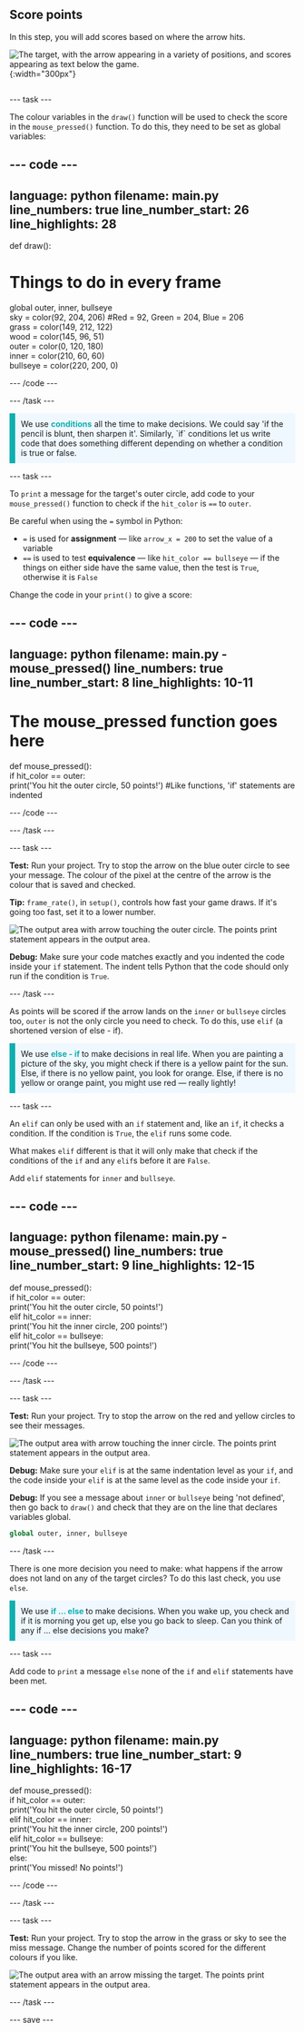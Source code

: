 ## Score points

<div style="display: flex; flex-wrap: wrap">
<div style="flex-basis: 200px; flex-grow: 1; margin-right: 15px;">
In this step, you will add scores based on where the arrow hits.
</div>
<div>

![The target, with the arrow appearing in a variety of positions, and scores appearing as text below the game.](images/points-scored.gif){:width="300px"}

</div>
</div>

--- task ---

The colour variables in the `draw()` function will be used to check the score in the `mouse_pressed()` function. To do this, they need to be set as global variables:

--- code ---
---
language: python filename: main.py line_numbers: true line_number_start: 26
line_highlights: 28
---

def draw():
# Things to do in every frame
  global outer, inner, bullseye    
sky = color(92, 204, 206) #Red = 92, Green = 204, Blue = 206    
grass = color(149, 212, 122)    
wood = color(145, 96, 51)    
outer = color(0, 120, 180)    
inner = color(210, 60, 60)   
bullseye = color(220, 200, 0)

--- /code ---

--- /task ---

<p style="border-left: solid; border-width:10px; border-color: #0faeb0; background-color: aliceblue; padding: 10px;">
We use <span style="color: #0faeb0; font-weight: bold;"> conditions</span> all the time to make decisions. We could say 'if the pencil is blunt, then sharpen it'. Similarly, `if` conditions let us write code that does something different depending on whether a condition is true or false.
</p>

--- task ---

To `print` a message for the target's outer circle, add code to your `mouse_pressed()` function to check if the `hit_color` is `==` to `outer`.

Be careful when using the `=` symbol in Python:
 + `=` is used for **assignment** — like `arrow_x = 200` to set the value of a variable
 + `==` is used to test **equivalence** — like `hit_color == bullseye` — if the things on either side have the same value, then the test is `True`, otherwise it is `False`

Change the code in your `print()` to give a score:

--- code ---
---
language: python filename: main.py - mouse_pressed() line_numbers: true line_number_start: 8
line_highlights: 10-11
---

# The mouse_pressed function goes here
def mouse_pressed():     
if hit_color == outer:      
print('You hit the outer circle, 50 points!') #Like functions, 'if' statements are indented

--- /code ---

--- /task ---

--- task ---

**Test:** Run your project. Try to stop the arrow on the blue outer circle to see your message. The colour of the pixel at the centre of the arrow is the colour that is saved and checked.

**Tip:** `frame_rate()`, in `setup()`, controls how fast your game draws. If it's going too fast, set it to a lower number.

![The output area with arrow touching the outer circle. The points print statement appears in the output area.](images/blue-points.png)

**Debug:** Make sure your code matches exactly and you indented the code inside your `if` statement. The indent tells Python that the code should only run if the condition is `True`.

--- /task ---

As points will be scored if the arrow lands on the `inner` or `bullseye` circles too, `outer` is not the only circle you need to check. To do this, use `elif` (a shortened version of else - if).

<p style="border-left: solid; border-width:10px; border-color: #0faeb0; background-color: aliceblue; padding: 10px;">
We use <span style="color: #0faeb0; font-weight: bold;"> else - if </span> to make decisions in real life. When you are painting a picture of the sky, you might check if there is a yellow paint for the sun. Else, if there is no yellow paint, you look for orange. Else, if there is no yellow or orange paint, you might use red — really lightly!
</p>

--- task ---

An `elif` can only be used with an `if` statement and, like an `if`, it checks a condition. If the condition is `True`, the `elif` runs some code.

What makes `elif` different is that it will only make that check if the conditions of the `if` and any `elif`s before it are `False`.

Add `elif` statements for `inner` and `bullseye`.

--- code ---
---
language: python filename: main.py - mouse_pressed() line_numbers: true line_number_start: 9
line_highlights: 12-15
---

def mouse_pressed():    
if hit_color == outer:    
print('You hit the outer circle, 50 points!')    
elif hit_color == inner:    
print('You hit the inner circle, 200 points!')   
elif hit_color == bullseye:    
print('You hit the bullseye, 500 points!')

--- /code ---

--- /task ---

--- task ---

**Test:** Run your project. Try to stop the arrow on the red and yellow circles to see their messages.

![The output area with arrow touching the inner circle. The points print statement appears in the output area.](images/yellow-points.png)

**Debug:** Make sure your `elif` is at the same indentation level as your `if`, and the code inside your `elif` is at the same level as the code inside your `if`.

**Debug:** If you see a message about `inner` or `bullseye` being 'not defined', then go back to `draw()` and check that they are on the line that declares variables global.

```python
global outer, inner, bullseye
```

--- /task ---

There is one more decision you need to make: what happens if the arrow does not land on any of the target circles? To do this last check, you use `else`.

<p style="border-left: solid; border-width:10px; border-color: #0faeb0; background-color: aliceblue; padding: 10px;">
We use <span style="color: #0faeb0; font-weight: bold;"> if … else </span> to make decisions. When you wake up, you check and if it is morning you get up, else you go back to sleep. Can you think of any if ... else decisions you make? 
</p>

--- task ---

Add code to `print` a message `else` none of the `if` and `elif` statements have been met.

--- code ---
---
language: python filename: main.py line_numbers: true line_number_start: 9
line_highlights: 16-17
---

def mouse_pressed():    
if hit_color == outer:   
print('You hit the outer circle, 50 points!')   
elif hit_color == inner:   
print('You hit the inner circle, 200 points!')   
elif hit_color == bullseye:    
print('You hit the bullseye, 500 points!')   
else:   
print('You missed! No points!')

--- /code ---

--- /task ---

--- task ---

**Test:** Run your project. Try to stop the arrow in the grass or sky to see the miss message. Change the number of points scored for the different colours if you like.

![The output area with an arrow missing the target. The points print statement appears in the output area.](images/missed-points.png)

--- /task ---

--- save ---
